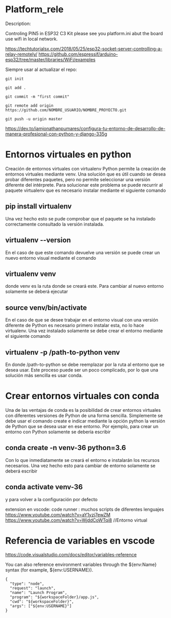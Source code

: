# Platform_rele

Description:

Controling PIN5 in ESP32 C3 Kit 
please see you platform.ini abut the board 
use wifi in local network.


https://techtutorialsx.com/2018/05/25/esp32-socket-server-controlling-a-relay-remotely/
https://github.com/espressif/arduino-esp32/tree/master/libraries/WiFi/examples 


Siempre usar al actualizar el repo:
```
git init

git add .

git commit -m "first commit"

git remote add origin https://github.com/NOMBRE_USUARIO/NOMBRE_PROYECTO.git

git push -u origin master

```


https://dev.to/iamjonathanpumares/configura-tu-entorno-de-desarrollo-de-manera-profesional-con-python-y-django-335g 


# Entornos virtuales en python

Creación de entornos virtuales con virtualenv
Python permite la creación de entornos virtuales mediante venv. Una solución que es útil cuando se desea probar diferentes paquetes, pero no permite seleccionar una versión diferente del intérprete. Para solucionar este problema se puede recurrir al paquete virtualenv que es necesario instalar mediante el siguiente comando

## pip install virtualenv
Una vez hecho esto se pude comprobar que el paquete se ha instalado correctamente consultado la versión instalada.

## virtualenv --version
En el caso de que este comando devuelve una versión se puede crear un nuevo entorno visual mediante el comando

## virtualenv venv
donde venv es la ruta donde se creará este. Para cambiar al nuevo entorno solamente se deberá ejecutar

## source venv/bin/activate
En el caso de que se desee trabajar en el entorno visual con una versión diferente de Python es necesario primero instalar esta, no lo hace virtualenv. Una vez instalado solamente se debe crear el entorno mediante el siguiente comando

## virtualenv -p /path-to-python venv
En donde /path-to-python se debe reemplazar por la ruta al entorno que se desea usar. Este proceso puede ser un poco complicado, por lo que una solución más sencilla es usar conda.


# Crear entornos virtuales con conda
Una de las ventajas de conda es la posibilidad de crear entornos virtuales con diferentes versiones de Python de una forma sencilla. Simplemente se debe usar el comando create e indicar mediante la opción python la versión de Python que se desea usar en ese entorno. Por ejemplo, para crear un entorno con Python solamente se debería escribir

## conda create -n venv-36 python=3.6
Con lo que inmediatamente se creará el entorno e instalarán los recursos necesarios. Una vez hecho esto para cambiar de entorno solamente se deberá escribir

## conda activate venv-36
y para volver a la configuración por defecto




extension en vscode:   code runner    : muchos scripts de diferentes lenguajes
https://www.youtube.com/watch?v=aY1yzj7ewZM
https://www.youtube.com/watch?v=WjddCoWTqi8   //Entorno virtual



#  Referencia de variables en vscode
https://code.visualstudio.com/docs/editor/variables-reference 

You can also reference environment variables through the ${env:Name} syntax (for example, ${env:USERNAME}).
```
{
  "type": "node",
  "request": "launch",
  "name": "Launch Program",
  "program": "${workspaceFolder}/app.js",
  "cwd": "${workspaceFolder}",
  "args": ["${env:USERNAME}"]
}
```


